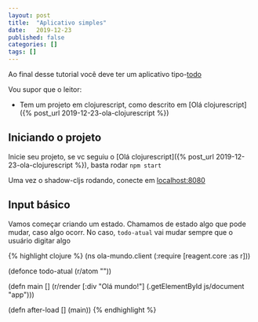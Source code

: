 ```yaml
---
layout: post
title:  "Aplicativo simples"
date:   2019-12-23
published: false
categories: []
tags: []
---
```


Ao final desse tutorial você deve ter um aplicativo tipo-[todo](http://todomvc.com/)

Vou supor que o leitor:

- Tem um projeto em clojurescript, como descrito em [Olá clojurescript]({% post_url 2019-12-23-ola-clojurescript %})

## Iniciando o projeto

Inicie seu projeto, se vc seguiu o [Olá clojurescript]({% post_url 2019-12-23-ola-clojurescript %}), basta rodar
`npm start` 

Uma vez o shadow-cljs rodando, conecte em [localhost:8080](http://localhost:8080)

## Input básico

Vamos começar criando um estado. Chamamos de estado algo que pode mudar, caso algo ocorr. No caso, `todo-atual` vai mudar
sempre que o usuário digitar algo 

{% highlight clojure %}
(ns ola-mundo.client
  (:require [reagent.core :as r]))

(defonce todo-atual (r/atom ""))

(defn main
  [] 
  (r/render
    [:div "Olá mundo!"]
    (.getElementById js/document "app")))

(defn after-load
  []
  (main))
{% endhighlight %}


